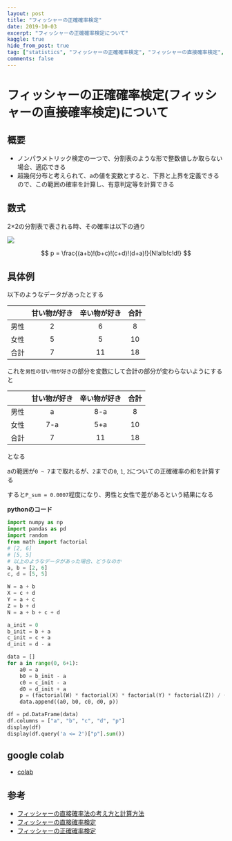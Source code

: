 ```yaml
---
layout: post
title: "フィッシャーの正確確率検定"
date: 2019-10-03
excerpt: "フィッシャーの正確確率検定について"
kaggle: true
hide_from_post: true
tag: ["statistics", "フィッシャーの正確確率検定", "フィッシャーの直接確率検定", "nonparametric"]
comments: false
---
```


# フィッシャーの正確確率検定(フィッシャーの直接確率検定)について

## 概要
 - ノンパラメトリック検定の一つで、分割表のような形で整数値しか取らない場合、適応できる  
 - 超幾何分布と考えられて、aの値を変数とすると、下界と上界を定義できるので、この範囲の確率を計算し、有意判定等を計算できる  

## 数式
2×2の分割表で表される時、その確率は以下の通り  

<div> 
  <img src="https://user-images.githubusercontent.com/4949982/143178766-35d880bd-f1d4-42f7-8a26-fcba255d2243.png">
</div>

$$
p = \frac{(a+b)!(b+c)!(c+d)!(d+a)!}{N!a!b!c!d!}
$$

## 具体例

以下のようなデータがあったとする

|      | 甘い物が好き | 辛い物が好き | 合計 |
|:----:|:------------:|:------------:|:----:|
| 男性 |       2      |       6      |   8  |
| 女性 |       5      |       5      |  10  |
| 合計 |       7      |      11      |  18  |

これを`男性の甘い物が好き`の部分を変数にして合計の部分が変わらないようにすると

|      | 甘い物が好き | 辛い物が好き | 合計 |
|:----:|:------------:|:------------:|:----:|
| 男性 |       a      |      8-a     |   8  |
| 女性 |      7-a     |      5+a     |  10  |
| 合計 |       7      |      11      |  18  |

となる  

aの範囲が`0 ~ 7`まで取れるが、`2`までの`0`, `1`, `2`についての正確確率の和を計算する  

すると`P_sum = 0.0007`程度になり、男性と女性で差があるという結果になる  

**pythonのコード**  

```python
import numpy as np
import pandas as pd
import random
from math import factorial
# [2, 6]
# [5, 5]
# 以上のようなデータがあった場合、どうなのか
a, b = [2, 6]
c, d = [5, 5]

W = a + b
X = c + d
Y = a + c
Z = b + d
N = a + b + c + d

a_init = 0
b_init = b + a
c_init = c + a
d_init = d - a

data = []
for a in range(0, 6+1):
    a0 = a
    b0 = b_init - a
    c0 = c_init - a
    d0 = d_init + a
    p = (factorial(W) * factorial(X) * factorial(Y) * factorial(Z)) / ( factorial(n) * factorial(a0) * factorial(b0) * factorial(c0) * factorial(d0) ) 
    data.append((a0, b0, c0, d0, p))

df = pd.DataFrame(data)
df.columns = ["a", "b", "c", "d", "p"]
display(df)
display(df.query('a <= 2')["p"].sum())
```

## google colab 
 - [colab](https://colab.research.google.com/drive/1JVj1bIZqfRksrCSEkaS3X7yvy0fYooDr?usp=sharing)


## 参考
 - [フィッシャーの直接確率法の考え方と計算方法](https://mathwords.net/seikakukakuritu)
 - [フィッシャーの直接確率検定](https://data-science.gr.jp/theory/tst_fisher_exact_probability_test.html)
 - [フィッシャーの正確確率検定](https://ja.wikipedia.org/wiki/%E3%83%95%E3%82%A3%E3%83%83%E3%82%B7%E3%83%A3%E3%83%BC%E3%81%AE%E6%AD%A3%E7%A2%BA%E7%A2%BA%E7%8E%87%E6%A4%9C%E5%AE%9A)

